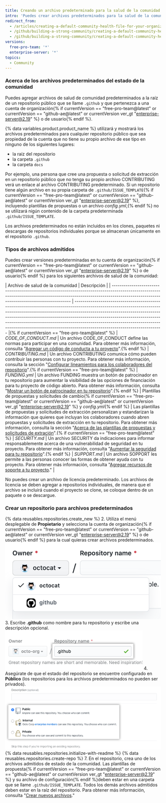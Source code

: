 ```yaml
---
title: Creando un archivo predeterminado para la salud de la comunidad
intro: 'Puedes crear archivos predeterminados para la salud de la comunidad, como CONTRIBUTING (Contribuciones) y CODE_OF_CONDUCT (Código de conducta). Los archivos predeterminados se utilizarán para cualquier repositorio público propiedad de la cuenta que no contenga su propio archivo de ese tipo.'
redirect_from:
  - /articles/creating-a-default-community-health-file-for-your-organization
  - /github/building-a-strong-community/creating-a-default-community-health-file-for-your-organization
  - /github/building-a-strong-community/creating-a-default-community-health-file
versions:
  free-pro-team: '*'
  enterprise-server: '*'
topics:
  - Community
---
```


### Acerca de los archivos predeterminados del estado de la comunidad

Puedes agregar archivos de salud de comunidad predeterminados a la raíz de un repositorio público que se llame `.github` y que pertenezca a una cuenta de organización{% if currentVersion == "free-pro-team@latest" or currentVersion == "github-ae@latest" or currentVersion ver_gt "enterprise-server@2.19" %} o de usuario{% endif %}.

{% data variables.product.product_name %} utilizará y mostrará los archivos predeterminados para cualquier repositorio público que sea propiedad de la cuenta que no tiene su propio archivo de ese tipo en ninguno de los siguientes lugares:
- la raíz del repositorio
- la carpeta `.github`
- la carpeta `docs`

Por ejemplo, una persona que cree una propuesta o solicitud de extracción en un repositorio público que no tenga su propio archivo CONTRIBUTING verá un enlace al archivo CONTRIBUTING predeterminado. Si un repositorio tiene algún archivo en su propia carpeta de `.github/ISSUE_TEMPLATE`{% if currentVersion == "free-pro-team@latest" or currentVersion == "github-ae@latest" or currentVersion ver_gt "enterprise-server@2.19" %}, incluyendo plantillas de propuestas o un archivo *config.yml*,{% endif %} no se utilizará nigún contenido de la carpeta predeterminada `.github/ISSUE_TEMPLATE`.

Los archivos predeterminados no están incluidos en los clones, paquetes ni descargas de repositorios individuales porque se almacenan únicamente en el repositorio `.github`.

### Tipos de archivos admitidos

Puedes crear versiones predeterminadas en tu cuenta de organización{% if currentVersion == "free-pro-team@latest" or currentVersion == "github-ae@latest" or currentVersion ver_gt "enterprise-server@2.19" %} o de usuario{% endif %} para los siguientes archivos de salud de la comunidad:

| Archivo de salud de la comunidad                                                                                                                                                                                      | Descripción                                                                                                                                                                                                                                                                                                                                                                                                                                        |
| --------------------------------------------------------------------------------------------------------------------------------------------------------------------------------------------------------------------- | -------------------------------------------------------------------------------------------------------------------------------------------------------------------------------------------------------------------------------------------------------------------------------------------------------------------------------------------------------------------------------------------------------------------------------------------------- |{% if currentVersion == "free-pro-team@latest" %}
| *CODE_OF_CONDUCT.md*                                                                                                                                                                                                | Un archivo CODE_OF_CONDUCT define las normas para participar en una comunidad. Para obtener más información, consulta "[Agregar un código de conducta a tu proyecto](/articles/adding-a-code-of-conduct-to-your-project/)".{% endif %}
| *CONTRIBUTING.md*                                                                                                                                                                                                     | Un archivo CONTRIBUTING comunica cómo pueden contribuir las personas con tu proyecto. Para obtener más información, consulta la sección "[Configurar lineamientos para los colaboradores del repositorio](/articles/setting-guidelines-for-repository-contributors/)".{% if currentVersion == "free-pro-team@latest" %}
| *FUNDING.yml*                                                                                                                                                                                                         | Un archivo FUNDING muestra un botón de patrocinador en tu repositorio para aumentar la visibilidad de las opciones de financiación para tu proyecto de código abierto. Para obtener más información, consulta "[Mostrar un botón de patrocinador en tu repositorio](/articles/displaying-a-sponsor-button-in-your-repository)".{% endif %}
| Plantillas de propuestas y solicitudes de cambio{% if currentVersion == "free-pro-team@latest" or currentVersion == "github-ae@latest" or currentVersion ver_gt "enterprise-server@2.19" %} y *config.yml*{% endif %} | Las plantillas de propuestas y solicitudes de extracción personalizan y estandarizan la información que quieres que incluyan los colaboradores cuando abren propuestas y solicitudes de extracción en tu repositorio. Para obtener más información, consulta la sección "[Acerca de las plantillas de propuestas y solicitudes de extración](/articles/about-issue-and-pull-request-templates/)".{% if currentVersion == "free-pro-team@latest" %}
| *SECURITY.md*                                                                                                                                                                                                         | Un archivo SECURITY da indicaciones para informar responsablemente acerca de una vulnerabilidad de seguridad en tu proyecto. Para obtener más información, consulta "[Aumentar la seguridad para tu repositorio](/articles/adding-a-security-policy-to-your-repository)".{% endif %}
| *SUPPORT.md*                                                                                                                                                                                                          | Un archivo SOPPORT les permite a las personas conocer las formas de obtener ayuda con tu proyecto. Para obtener más información, consulta "[Agregar recursos de soporte a tu proyecto](/articles/adding-support-resources-to-your-project/)."                                                                                                                                                                                                      |

No puedes crear un archivo de licencia predeterminado. Los archivos de licencia se deben agregar a repositorios individuales, de manera que el archivo se incluirá cuando el proyecto se clone, se coloque dentro de un paquete o se descargue.

### Crear un repositorio para archivos predeterminados

{% data reusables.repositories.create_new %}
2. Utiliza el menú desplegable de **Propietario** y selecciona la cuenta de organización{% if currentVersion == "free-pro-team@latest" or currentVersion == "github-ae@latest" or currentVersion ver_gt "enterprise-server@2.19" %} o de usuario{% endif %} para la cual quieras crear archivos predeterminados. ![Menú desplegable Propietario](/assets/images/help/repository/create-repository-owner.png)
3. Escribe **.github** como nombre para tu repositorio y escribe una descripción opcional. ![Crear un campo de repositorio](/assets/images/help/repository/default-file-repository-name.png)
4. Asegúrate de que el estado del repositorio se encuentre configurado en **Público** (los repositorios para los archivos predeterminados no pueden ser privados). ![Botones de selección para seleccionar el estado público o privado](/assets/images/help/repository/create-repository-public-private.png)
{% data reusables.repositories.initialize-with-readme %}
{% data reusables.repositories.create-repo %}
7. En el repositorio, crea uno de los archivos admitidos de estado de la comunidad. Las plantillas de propuesta{% if currentVersion == "free-pro-team@latest" or currentVersion == "github-ae@latest" or currentVersion ver_gt "enterprise-server@2.19" %} y su archivo de configuración{% endif %}deben estar en una carpeta que se llame `.github/ISSUE_TEMPLATE`. Todos los demás archivos admitidos deben estar en la raíz del repositorio. Para obtener más información, consulta "[Crear nuevos archivos](/articles/creating-new-files/)."
